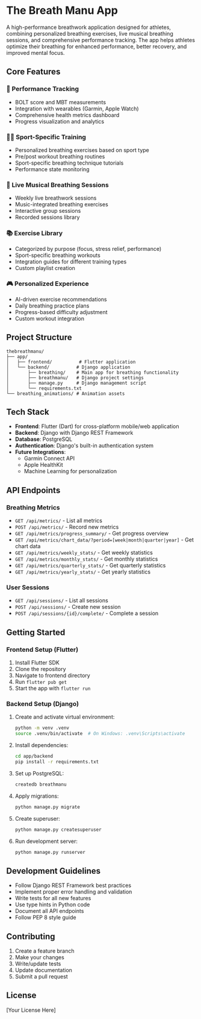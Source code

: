 # The Breath Manu App

A high-performance breathwork application designed for athletes, combining personalized breathing exercises, live musical breathing sessions, and comprehensive performance tracking. The app helps athletes optimize their breathing for enhanced performance, better recovery, and improved mental focus.

## Core Features

### 🎯 Performance Tracking
- BOLT score and MBT measurements
- Integration with wearables (Garmin, Apple Watch)
- Comprehensive health metrics dashboard
- Progress visualization and analytics

### 🏃‍♂️ Sport-Specific Training
- Personalized breathing exercises based on sport type
- Pre/post workout breathing routines
- Sport-specific breathing technique tutorials
- Performance state monitoring

### 🎵 Live Musical Breathing Sessions
- Weekly live breathwork sessions
- Music-integrated breathing exercises
- Interactive group sessions
- Recorded sessions library

### 📚 Exercise Library
- Categorized by purpose (focus, stress relief, performance)
- Sport-specific breathing workouts
- Integration guides for different training types
- Custom playlist creation

### 🎮 Personalized Experience
- AI-driven exercise recommendations
- Daily breathing practice plans
- Progress-based difficulty adjustment
- Custom workout integration

## Project Structure

```
thebreathmanu/
├── app/
│   ├── frontend/          # Flutter application
│   └── backend/          # Django application
│       ├── breathing/    # Main app for breathing functionality
│       ├── breathmanu/   # Django project settings
│       ├── manage.py     # Django management script
│       └── requirements.txt
└── breathing_animations/ # Animation assets
```

## Tech Stack

- **Frontend**: Flutter (Dart) for cross-platform mobile/web application
- **Backend**: Django with Django REST Framework
- **Database**: PostgreSQL
- **Authentication**: Django's built-in authentication system
- **Future Integrations**: 
  - Garmin Connect API
  - Apple HealthKit
  - Machine Learning for personalization

## API Endpoints

### Breathing Metrics
- `GET /api/metrics/` - List all metrics
- `POST /api/metrics/` - Record new metrics
- `GET /api/metrics/progress_summary/` - Get progress overview
- `GET /api/metrics/chart_data/?period=[week|month|quarter|year]` - Get chart data
- `GET /api/metrics/weekly_stats/` - Get weekly statistics
- `GET /api/metrics/monthly_stats/` - Get monthly statistics
- `GET /api/metrics/quarterly_stats/` - Get quarterly statistics
- `GET /api/metrics/yearly_stats/` - Get yearly statistics

### User Sessions
- `GET /api/sessions/` - List all sessions
- `POST /api/sessions/` - Create new session
- `POST /api/sessions/{id}/complete/` - Complete a session

## Getting Started

### Frontend Setup (Flutter)
1. Install Flutter SDK
2. Clone the repository
3. Navigate to frontend directory
4. Run `flutter pub get`
5. Start the app with `flutter run`

### Backend Setup (Django)
1. Create and activate virtual environment:
   ```bash
   python -m venv .venv
   source .venv/bin/activate  # On Windows: .venv\Scripts\activate
   ```

2. Install dependencies:
   ```bash
   cd app/backend
   pip install -r requirements.txt
   ```

3. Set up PostgreSQL:
   ```bash
   createdb breathmanu
   ```

4. Apply migrations:
   ```bash
   python manage.py migrate
   ```

5. Create superuser:
   ```bash
   python manage.py createsuperuser
   ```

6. Run development server:
   ```bash
   python manage.py runserver
   ```

## Development Guidelines

- Follow Django REST Framework best practices
- Implement proper error handling and validation
- Write tests for all new features
- Use type hints in Python code
- Document all API endpoints
- Follow PEP 8 style guide

## Contributing

1. Create a feature branch
2. Make your changes
3. Write/update tests
4. Update documentation
5. Submit a pull request

## License

[Your License Here]
